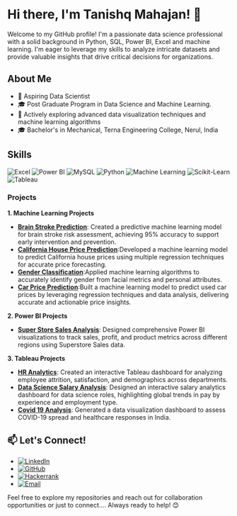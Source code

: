 # Hi there, I'm Tanishq Mahajan! 👋

Welcome to my GitHub profile! I'm a passionate data science professional with a solid background in Python, SQL, Power BI, Excel and machine learning. I'm eager to leverage my skills to analyze intricate datasets and provide valuable insights that drive critical decisions for organizations.


## About Me

- 💼 Aspiring Data Scientist
- 🎓 Post Graduate Program in Data Science and Machine Learning.
- 🌱 Actively exploring advanced data visualization techniques and machine learning algorithms
- 🎓 Bachelor's in Mechanical, Terna Engineering College, Nerul, India

## Skills

![Excel](https://img.shields.io/badge/-Excel-217346?style=for-the-badge&logo=microsoft-excel&logoColor=white)
![Power BI](https://img.shields.io/badge/-Power%20BI-F2C811?style=for-the-badge&logo=power-bi&logoColor=black)
![MySQL](https://img.shields.io/badge/-MySQL-4479A1?style=for-the-badge&logo=mysql&logoColor=white)
![Python](https://img.shields.io/badge/-Python-3776AB?style=for-the-badge&logo=python&logoColor=white)
![Machine Learning](https://img.shields.io/badge/-Machine%20Learning-0078D4?style=for-the-badge&logo=machine-learning&logoColor=white)
![Scikit-Learn](https://img.shields.io/badge/-Scikit--Learn-F7931E?style=for-the-badge&logo=scikit-learn&logoColor=white)
![Tableau](https://img.shields.io/badge/Tableau-00537E?style=for-the-badge&logo=Tableau&logoColor=white)

### Projects

**1. Machine Learning Projects**
- **[Brain Stroke Prediction](https://github.com/tanishqmahajan28/Brain-Stroke-Prediction)**: Created a predictive machine learning model for brain stroke risk assessment, achieving 95% accuracy to support early intervention and prevention.
- **[California House Price Prediction](https://github.com/tanishqmahajan28/California-House-Price-Prediction)**:Developed a machine learning model to predict California house prices using multiple regression techniques for accurate price forecasting.
- **[Gender Classification](https://github.com/tanishqmahajan28/Gender-Classification)**:Applied machine learning algorithms to accurately identify gender from facial metrics and personal attributes.
- **[Car Price Prediction](https://github.com/tanishqmahajan28/Car-Price-Prediction)**:Built a machine learning model to predict used car prices by leveraging regression techniques and data analysis, delivering accurate and actionable price insights.

**2. Power BI Projects**
- **[Super Store Sales Analysis](https://github.com/tanishqmahajan28/Superstore-sales-Analysis)**: Designed comprehensive Power BI visualizations to track sales, profit, and product metrics across different regions using Superstore Sales data.
  
**3. Tableau Projects**
- **[HR Analytics](https://github.com/tanishqmahajan28/HR-Analytics)**: Created an interactive Tableau dashboard for analyzing employee attrition, satisfaction, and demographics across departments.
- **[Data Science Salary Analysis](https://github.com/tanishqmahajan28/Data-Science-Salary-Analysis)**: Designed an interactive salary analytics dashboard for data science roles, highlighting global trends in pay by experience and employment type.
- **[Covid 19 Analysis](https://github.com/tanishqmahajan28/Covid-19-in-India-Analysis)**: Generated a data visualization dashboard to assess COVID-19 spread and healthcare responses in India.

## 📫 Let's Connect!

- [![LinkedIn](https://img.shields.io/badge/-LinkedIn-0077B5?style=for-the-badge&logo=linkedin&logoColor=white)](https://www.linkedin.com/in/tanishq-mahajan-46198a208/)
- [![GitHub](https://img.shields.io/badge/-GitHub-181717?style=for-the-badge&logo=github&logoColor=white)](https://github.com/tanishqmahajan28)
- [![Hackerrank](https://img.shields.io/badge/-Hackerrank-181717?style=for-the-badge&logo=hackerrank&logoColor=00EA64)](https://www.hackerrank.com/profile/trmahajan28)
- [![Email](https://img.shields.io/badge/-Email-D14836?style=for-the-badge&logo=gmail&logoColor=white)](mailto:trmahajan28@gmail.com)

Feel free to explore my repositories and reach out for collaboration opportunities or just to connect.... Always ready to help! 😊

